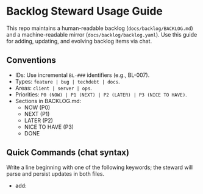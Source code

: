 # Backlog Steward Usage Guide

This repo maintains a human-readable backlog (`docs/backlog/BACKLOG.md`) and a machine-readable mirror (`docs/backlog/backlog.yaml`). Use this guide for adding, updating, and evolving backlog items via chat.

## Conventions
- IDs: Use incremental `BL-###` identifiers (e.g., BL-007).
- Types: `feature | bug | techdebt | docs`.
- Areas: `client | server | ops`.
- Priorities: `P0 (NOW) | P1 (NEXT) | P2 (LATER) | P3 (NICE TO HAVE)`.
- Sections in BACKLOG.md:
  - NOW (P0)
  - NEXT (P1)
  - LATER (P2)
  - NICE TO HAVE (P3)
  - DONE

## Quick Commands (chat syntax)
Write a line beginning with one of the following keywords; the steward will parse and persist updates in both files.

- add: <title> | <type> | <area> | <priority> | why <reason> | ac: <bullet1>; <bullet2>; ...
- idea: <title> | <area> | why <reason>
- todo: <title> | <area> | ac: <bullets>
- fix: <title> | server | why <reason> | ac: <bullets>
- feat: <title> | client | ac: <bullets>
- note: BL-### "<note text>"

If any field is missing, the steward will infer where possible; otherwise it will add a TODO note in the item.

### Parsing rules
- Split fields by `|` when present; trim whitespace.
- `why` is captured after the literal token `why ` until next `|` or end.
- `ac:` starts acceptance criteria; split bullets by `;` or line breaks.
- If `priority` missing, default to P2 unless the text implies urgency.
- If `type` missing, infer from keywords: fix/bug → bug, feat/feature → feature, idea/todo → techdebt by default.
- If `area` missing, infer from referenced files/branches; else set TODO.

### Formatting expectations
- BACKLOG.md: Keep section headers unchanged. Insert or move only the affected item.
- backlog.yaml: Mirror all fields (id, title, type, area, priority, why, acceptance[], status, links).
- IDs: Allocate next BL-### sequentially; do not reuse IDs.
- Links: Use keys `branch` or `branches`, `pr`, `issue` when available.

## Lifecycle Commands
- promote BL-### to P0|P1|P2|P3
- demote BL-### to P1|P2|P3
- retitle BL-### "New Title"
- note BL-### "Additional context or decision"
- link BL-### branch <name> / pr <#> / issue <#>
- start BL-### (marks Status: in-progress)
- done BL-### (moves item to DONE)
  - Also set `status: done` in YAML; keep acceptance intact.

## Acceptance Criteria
- Keep AC concrete and testable. Prefer bullets that can be verified in CI/tests.
- Example:
  - CI runs eslint, typecheck, tests, build on PRs to dev/main
  - ESLint flat config is ESM and loads without errors

## Examples
- add: Improve replay filter UX | feature | client | P2 | why streamline user workflow | ac: keyboard nav; keep filters in URL; RTL tests
- fix: Pulse API retry jitter | bug | server | P1 | why reduce thundering-herd | ac: exponential backoff; de-dupe in-flight; tests
- note: BL-002 "Mock SC2Pulse responses exist under mockData/"
- promote BL-003 to P1
- link BL-001 pr 42

## File Locations
- Human: `docs/backlog/BACKLOG.md`
- Machine: `docs/backlog/backlog.yaml`

## Steward Behavior
- Capture & classify inputs from the chat based on the above grammar.
- Persist updates to BOTH files with minimal diffs and keep sections in sync.
- Consolidate near-duplicates; reference links (branch/pr/issue) when obvious.
- Produce a short "Backlog delta" at the end of each session summarizing created/updated/promoted/done items.
  - Format: Δ Backlog: +N created (IDs) · M updated (IDs) · K done (IDs)
  - If uncertain on any field: write "I don't know" and add a TODO note.

## Branch/Commit/PR Enforcement
- Branch naming: `<type>/<BL-###>-<kebab-title>` where type ∈ {feature, fix, chore, docs, refactor, spike}.
- Always create branches from `main` (default branch):
  - `git fetch origin`
  - `git checkout main && git pull --ff-only`
  - `git checkout -b <type>/<BL-###>-<kebab-title>`
- Commits: conventional commit + ticket suffix, e.g., `feat(client): concise message [BL-021]`.
- PRs: Title `[BL-###] Clear title`; body links branch, lists acceptance criteria, test notes, and a release checklist.
- Always link branch/PR/issue in both BACKLOG.md and backlog.yaml under the item’s Links.

## Guardrails (project practices)
- Delivery flow: feature from main → Draft PR to dev → rebase on main for release → PR to main → merge → sync main→dev (rebase + --force-with-lease).
- Quality: readability over cleverness; comment complex logic; error contract `{ error, code, context }`; structured logging; `process.env` for config; Vitest tests (server: axios + vi.hoisted; client: MSW + RTL).

